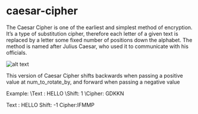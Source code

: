# caesar-cipher

The Caesar Cipher is one of the earliest and simplest method of encryption. It’s a type of substitution cipher, therefore each letter of a given text is replaced by a letter some fixed number of positions down the alphabet. 
The method is named after Julius Caesar, who used it to communicate with his officials.

![alt text](https://upload.wikimedia.org/wikipedia/commons/thumb/4/4a/Caesar_cipher_left_shift_of_3.svg/2880px-Caesar_cipher_left_shift_of_3.svg.png)

This version of Caesar Cipher shifts backwards when passing a positive value at num_to_rotate_by, and forward when passing a negative value

Example:
\Text : HELLO
\Shift: 1
\Cipher: GDKKN

Text : HELLO
Shift: -1
Cipher:IFMMP

